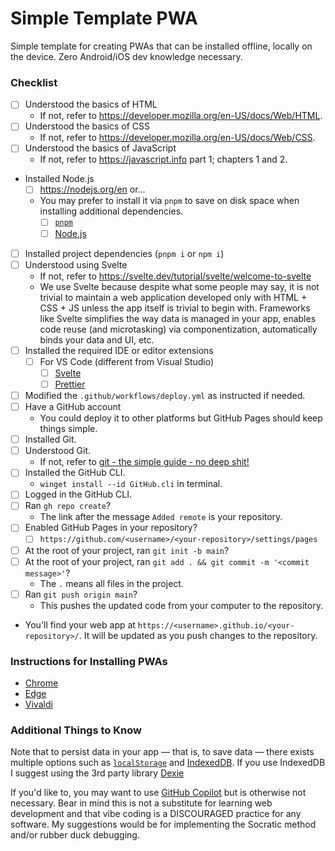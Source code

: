# Simple Template PWA

Simple template for creating PWAs that can be installed offline, locally on the
device. Zero Android/iOS dev knowledge necessary.

### Checklist

- [ ] Understood the basics of HTML
  - If not, refer to https://developer.mozilla.org/en-US/docs/Web/HTML.
- [ ] Understood the basics of CSS
  - If not, refer to https://developer.mozilla.org/en-US/docs/Web/CSS.
- [ ] Understood the basics of JavaScript
  - If not, refer to https://javascript.info part 1; chapters 1 and 2.
- Installed Node.js
  - [ ] https://nodejs.org/en or...
  - You may prefer to install it via `pnpm` to save on disk space when installing
    additional dependencies.
    - [ ] [`pnpm`](https://pnpm.io/installation)
    - [ ] [Node.js](https://pnpm.io/cli/env#use)
- [ ] Installed project dependencies (`pnpm i` or `npm i`)
- [ ] Understood using Svelte
  - If not, refer to https://svelte.dev/tutorial/svelte/welcome-to-svelte
  - We use Svelte because despite what some people may say, it is not trivial
    to maintain a web application developed only with HTML + CSS + JS unless
    the app itself is trivial to begin with. Frameworks like Svelte simplifies
    the way data is managed in your app, enables code reuse (and microtasking)
    via componentization, automatically binds your data and UI, etc.
- [ ] Installed the required IDE or editor extensions
  - [ ] For VS Code (different from Visual Studio)
    - [ ] [Svelte](https://marketplace.visualstudio.com/items?itemName=svelte.svelte-vscode)
    - [ ] [Prettier](https://marketplace.visualstudio.com/items?itemName=esbenp.prettier-vscode)
- [ ] Modified the `.github/workflows/deploy.yml` as instructed if needed.
- [ ] Have a GitHub account
  - You could deploy it to other platforms but GitHub Pages should keep things simple.
- [ ] Installed Git.
- [ ] Understood Git.
  - If not, refer to [git - the simple guide - no deep shit!](https://rogerdudler.github.io/git-guide/)
- [ ] Installed the GitHub CLI.
  - `winget install --id GitHub.cli` in terminal.
- [ ] Logged in the GitHub CLI.
- [ ] Ran `gh repo create`?
  - The link after the message `Added remote` is your repository.
- [ ] Enabled GitHub Pages in your repository?
  - [ ] `https://github.com/<username>/<your-repository>/settings/pages`
- [ ] At the root of your project, ran `git init -b main`?
- [ ] At the root of your project, ran `git add . && git commit -m '<commit message>'`?
  - The `.` means all files in the project.
- [ ] Ran `git push origin main`?
  - This pushes the updated code from your computer to the repository.
- You'll find your web app at `https://<username>.github.io/<your-repository>/`. It
  will be updated as you push changes to the repository.

### Instructions for Installing PWAs

- [Chrome](https://support.google.com/chrome/answer/9658361?hl=en&co=GENIE.Platform%3DDesktop)
- [Edge](https://learn.microsoft.com/en-us/microsoft-edge/progressive-web-apps-chromium/ux)
- [Vivaldi](https://help.vivaldi.com/desktop/miscellaneous/progressive-web-apps/)

### Additional Things to Know

Note that to persist data in your app — that is, to save data — there exists
multiple options such as [`localStorage`](https://developer.mozilla.org/en-US/docs/Web/API/Window/localStorage) and [IndexedDB](https://developer.mozilla.org/en-US/docs/Web/API/IndexedDB_API). If you use IndexedDB I suggest using the 3rd party library [Dexie](https://dexie.org)

If you'd like to, you may want to use [GitHub Copilot](https://github.com/features/copilot)
but is otherwise not necessary. Bear in mind this is not a substitute for
learning web development and that vibe coding is a DISCOURAGED practice for any
software. My suggestions would be for implementing the Socratic method and/or
rubber duck debugging.
